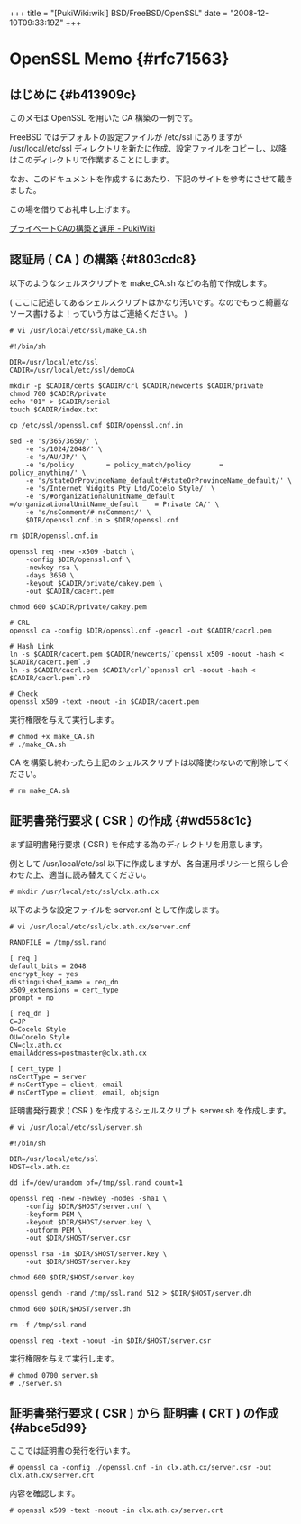 +++
title = "[PukiWiki:wiki] BSD/FreeBSD/OpenSSL"
date = "2008-12-10T09:33:19Z"
+++

# OpenSSL Memo  {#rfc71563}


## はじめに  {#b413909c}
このメモは OpenSSL を用いた CA 構築の一例です。

FreeBSD ではデフォルトの設定ファイルが /etc/ssl にありますが /usr/local/etc/ssl ディレクトリを新たに作成、設定ファイルをコピーし、以降はこのディレクトリで作業することにします。

なお、このドキュメントを作成するにあたり、下記のサイトを参考にさせて戴きました。

この場を借りてお礼申し上げます。

[プライベートCAの構築と運用 - PukiWiki](http://wiki.milkcup.jp/index.php?%A5%D7%A5%E9%A5%A4%A5%D9%A1%BC%A5%C8CA%A4%CE%B9%BD%C3%DB%A4%C8%B1%BF%CD%D1 "プライベートCAの構築と運用 - PukiWiki")

## 認証局 ( CA ) の構築  {#t803cdc8}
以下のようなシェルスクリプトを make_CA.sh などの名前で作成します。

( ここに記述してあるシェルスクリプトはかなり汚いです。なのでもっと綺麗なソース書けるよ！っていう方はご連絡ください。 )


```
# vi /usr/local/etc/ssl/make_CA.sh

#!/bin/sh

DIR=/usr/local/etc/ssl
CADIR=/usr/local/etc/ssl/demoCA

mkdir -p $CADIR/certs $CADIR/crl $CADIR/newcerts $CADIR/private
chmod 700 $CADIR/private
echo "01" > $CADIR/serial
touch $CADIR/index.txt

cp /etc/ssl/openssl.cnf $DIR/openssl.cnf.in

sed -e 's/365/3650/' \
	-e 's/1024/2048/' \
	-e 's/AU/JP/' \
	-e 's/policy		= policy_match/policy		= policy_anything/' \
	-e 's/stateOrProvinceName_default/#stateOrProvinceName_default/' \
	-e 's/Internet Widgits Pty Ltd/Cocelo Style/' \
	-e 's/#organizationalUnitName_default	=/organizationalUnitName_default	= Private CA/' \
	-e 's/nsComment/# nsComment/' \
	$DIR/openssl.cnf.in > $DIR/openssl.cnf

rm $DIR/openssl.cnf.in

openssl req -new -x509 -batch \
	-config $DIR/openssl.cnf \
	-newkey rsa \
	-days 3650 \
	-keyout $CADIR/private/cakey.pem \
	-out $CADIR/cacert.pem

chmod 600 $CADIR/private/cakey.pem

# CRL
openssl ca -config $DIR/openssl.cnf -gencrl -out $CADIR/cacrl.pem

# Hash Link
ln -s $CADIR/cacert.pem $CADIR/newcerts/`openssl x509 -noout -hash < $CADIR/cacert.pem`.0
ln -s $CADIR/cacrl.pem $CADIR/crl/`openssl crl -noout -hash < $CADIR/cacrl.pem`.r0

# Check
openssl x509 -text -noout -in $CADIR/cacert.pem

```

実行権限を与えて実行します。


```
# chmod +x make_CA.sh
# ./make_CA.sh

```

CA を構築し終わったら上記のシェルスクリプトは以降使わないので削除してください。


```
# rm make_CA.sh

```

## 証明書発行要求 ( CSR ) の作成  {#wd558c1c}
まず証明書発行要求 ( CSR ) を作成する為のディレクトリを用意します。

例として /usr/local/etc/ssl 以下に作成しますが、各自運用ポリシーと照らし合わせた上、適当に読み替えてください。


```
# mkdir /usr/local/etc/ssl/clx.ath.cx

```

以下のような設定ファイルを server.cnf として作成します。


```
# vi /usr/local/etc/ssl/clx.ath.cx/server.cnf

RANDFILE = /tmp/ssl.rand

[ req ]
default_bits = 2048
encrypt_key = yes
distinguished_name = req_dn
x509_extensions = cert_type
prompt = no

[ req_dn ]
C=JP
O=Cocelo Style
OU=Cocelo Style
CN=clx.ath.cx
emailAddress=postmaster@clx.ath.cx

[ cert_type ]
nsCertType = server
# nsCertType = client, email
# nsCertType = client, email, objsign

```

証明書発行要求 ( CSR ) を作成するシェルスクリプト server.sh を作成します。


```
# vi /usr/local/etc/ssl/server.sh

#!/bin/sh

DIR=/usr/local/etc/ssl
HOST=clx.ath.cx

dd if=/dev/urandom of=/tmp/ssl.rand count=1

openssl req -new -newkey -nodes -sha1 \
	-config $DIR/$HOST/server.cnf \
	-keyform PEM \
	-keyout $DIR/$HOST/server.key \
	-outform PEM \
	-out $DIR/$HOST/server.csr

openssl rsa -in $DIR/$HOST/server.key \
	-out $DIR/$HOST/server.key

chmod 600 $DIR/$HOST/server.key

openssl gendh -rand /tmp/ssl.rand 512 > $DIR/$HOST/server.dh

chmod 600 $DIR/$HOST/server.dh

rm -f /tmp/ssl.rand

openssl req -text -noout -in $DIR/$HOST/server.csr

```

実行権限を与えて実行します。


```
# chmod 0700 server.sh
# ./server.sh

```

## 証明書発行要求 ( CSR ) から 証明書 ( CRT ) の作成  {#abce5d99}
ここでは証明書の発行を行います。


```
# openssl ca -config ./openssl.cnf -in clx.ath.cx/server.csr -out clx.ath.cx/server.crt

```

内容を確認します。


```
# openssl x509 -text -noout -in clx.ath.cx/server.crt
```

